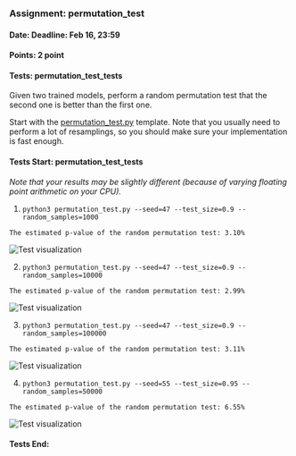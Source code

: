 ### Assignment: permutation_test
#### Date: Deadline: Feb 16, 23:59
#### Points: 2 point
#### Tests: permutation_test_tests

Given two trained models, perform a random permutation test that the second one
is better than the first one.

Start with the [permutation_test.py](https://github.com/ufal/npfl129/tree/past-2425/labs/12/permutation_test.py)
template. Note that you usually need to perform a lot of resamplings, so you
should make sure your implementation is fast enough.

#### Tests Start: permutation_test_tests
_Note that your results may be slightly different (because of varying floating point arithmetic on your CPU)._

1. `python3 permutation_test.py --seed=47 --test_size=0.9 --random_samples=1000`
```
The estimated p-value of the random permutation test: 3.10%
```
![Test visualization](//ufal.mff.cuni.cz/~courses/npfl129/2425/tasks/figures/permutation_test_1.svgz)

2. `python3 permutation_test.py --seed=47 --test_size=0.9 --random_samples=10000`
```
The estimated p-value of the random permutation test: 2.99%
```
![Test visualization](//ufal.mff.cuni.cz/~courses/npfl129/2425/tasks/figures/permutation_test_2.svgz)

3. `python3 permutation_test.py --seed=47 --test_size=0.9 --random_samples=100000`
```
The estimated p-value of the random permutation test: 3.11%
```
![Test visualization](//ufal.mff.cuni.cz/~courses/npfl129/2425/tasks/figures/permutation_test_3.svgz)

4. `python3 permutation_test.py --seed=55 --test_size=0.95 --random_samples=50000`
```
The estimated p-value of the random permutation test: 6.55%
```
![Test visualization](//ufal.mff.cuni.cz/~courses/npfl129/2425/tasks/figures/permutation_test_4.svgz)
#### Tests End:
